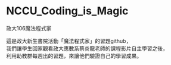# NCCU_Coding_is_Magic
政大106魔法程式家

這是政大新生書院活動「魔法程式家」的習題github，<br/>
我們讓學生回家觀看政大應數系蔡炎龍老師的課程影片自主學習之後，<br/>
利用助教群每週出的習題，來讓他們驗證自己的學習成果。
